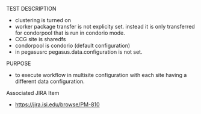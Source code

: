 TEST DESCRIPTION
- clustering is turned on
- worker package transfer is not explicity set. instead it is only
transferred for condorpool that is run in condorio mode.
- CCG site is sharedfs
- condorpool is condorio (default configuration)
- in pegasusrc pegasus.data.configuration is not set.


PURPOSE
- to execute workflow in multisite configuration with each site having
a different data configuration.

Associated JIRA Item
- https://jira.isi.edu/browse/PM-810
